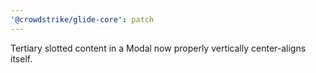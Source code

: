 ```yaml
---
'@crowdstrike/glide-core': patch
---
```


Tertiary slotted content in a Modal now properly vertically center-aligns itself.
